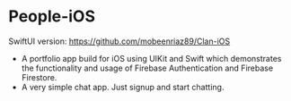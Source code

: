 # People-iOS

SwiftUI version: https://github.com/mobeenriaz89/Clan-iOS

- A portfolio app build for iOS using UIKit and Swift which demonstrates the functionality and usage of Firebase Authentication and Firebase Firestore.
- A very simple chat app. Just signup and start chatting.
